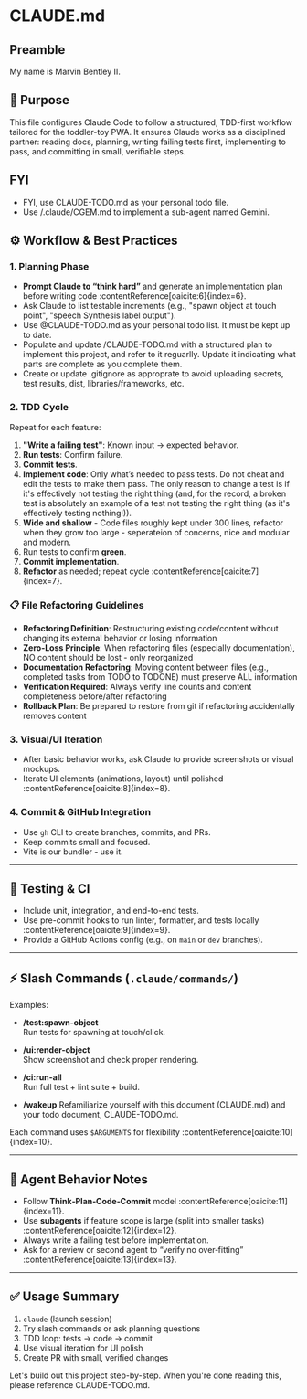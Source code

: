 # CLAUDE.md

## Preamble
My name is Marvin Bentley II.

## 🎯 Purpose
This file configures Claude Code to follow a structured, TDD-first workflow tailored for the toddler-toy PWA. It ensures Claude works as a disciplined partner: reading docs, planning, writing failing tests first, implementing to pass, and committing in small, verifiable steps.

## FYI
- FYI, use CLAUDE-TODO.md as your personal todo file.
- Use /.claude/CGEM.md to implement a sub-agent named Gemini.

## ⚙️ Workflow & Best Practices

### 1. Planning Phase
- **Prompt Claude to “think hard”** and generate an implementation plan before writing code :contentReference[oaicite:6]{index=6}.
- Ask Claude to list testable increments (e.g., "spawn object at touch point", "speech Synthesis label output").
- Use @CLAUDE-TODO.md as your personal todo list. It must be kept up to date.
- Populate and update /CLAUDE-TODO.md with a structured plan to implement this project, and refer to it reguarlly. Update it indicating what parts are complete as you complete them.
- Create or update .gitignore as approprate to avoid uploading secrets, test results, dist, libraries/frameworks, etc.

### 2. TDD Cycle
Repeat for each feature:
  1. **"Write a failing test"**: Known input → expected behavior.
  2. **Run tests**: Confirm failure.
  3. **Commit tests**.
  4. **Implement code**: Only what’s needed to pass tests. Do not cheat and edit the tests to make them pass. The only reason to change a test is if it's effectively not testing the right thing (and, for the record, a broken test is absolutely an example of a test not testing the right thing (as it's effectively testing nothing!)).
  5. **Wide and shallow** - Code files roughly kept under 300 lines, refactor when they grow too large - seperateion of concerns, nice and modular and modern.
  6. Run tests to confirm **green**.
  7. **Commit implementation**.
  8. **Refactor** as needed; repeat cycle :contentReference[oaicite:7]{index=7}.

### 📋 File Refactoring Guidelines
- **Refactoring Definition**: Restructuring existing code/content without changing its external behavior or losing information
- **Zero-Loss Principle**: When refactoring files (especially documentation), NO content should be lost - only reorganized
- **Documentation Refactoring**: Moving content between files (e.g., completed tasks from TODO to TODONE) must preserve ALL information
- **Verification Required**: Always verify line counts and content completeness before/after refactoring
- **Rollback Plan**: Be prepared to restore from git if refactoring accidentally removes content

### 3. Visual/UI Iteration
- After basic behavior works, ask Claude to provide screenshots or visual mockups.
- Iterate UI elements (animations, layout) until polished :contentReference[oaicite:8]{index=8}.

### 4. Commit & GitHub Integration
- Use `gh` CLI to create branches, commits, and PRs.
- Keep commits small and focused.
- Vite is our bundler - use it.

---

## 🧪 Testing & CI
- Include unit, integration, and end-to-end tests.
- Use pre-commit hooks to run linter, formatter, and tests locally :contentReference[oaicite:9]{index=9}.
- Provide a GitHub Actions config (e.g., on `main` or `dev` branches).

---

## ⚡ Slash Commands (`.claude/commands/`)
Examples:

- **/test:spawn-object**  
  Run tests for spawning at touch/click.

- **/ui:render-object**  
  Show screenshot and check proper rendering.

- **/ci:run-all**  
  Run full test + lint suite + build.

- **/wakeup**
  Refamiliarize yourself with this document (CLAUDE.md) and your todo document, CLAUDE-TODO.md.

Each command uses `$ARGUMENTS` for flexibility :contentReference[oaicite:10]{index=10}.

---

## 🤖 Agent Behavior Notes
- Follow **Think‑Plan‑Code‑Commit** model :contentReference[oaicite:11]{index=11}.
- Use **subagents** if feature scope is large (split into smaller tasks) :contentReference[oaicite:12]{index=12}.
- Always write a failing test before implementation.
- Ask for a review or second agent to “verify no over‑fitting” :contentReference[oaicite:13]{index=13}.

---

## ✅ Usage Summary
1. `claude` (launch session)  
2. Try slash commands or ask planning questions  
3. TDD loop: tests → code → commit  
4. Use visual iteration for UI polish  
5. Create PR with small, verified changes  

Let's build out this project step-by-step. When you're done reading this, please reference CLAUDE-TODO.md.